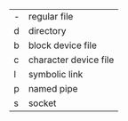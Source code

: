 | | |
|-|-|
|-|regular file|
|d|directory|
|b|block device file|
|c|character device file|
|l|symbolic link|
|p|named pipe|
|s|socket|
